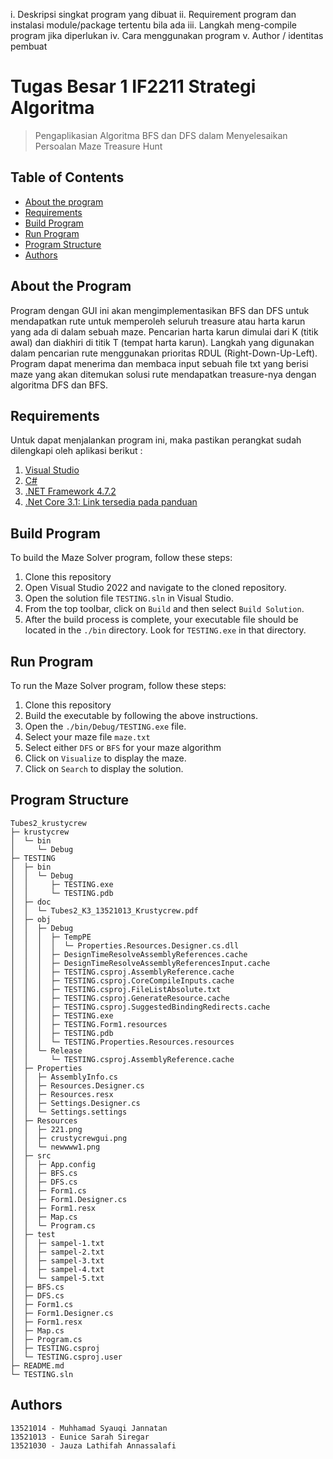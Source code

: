 i. Deskripsi singkat program yang dibuat
ii. Requirement program dan instalasi module/package tertentu bila ada
iii. Langkah meng-compile program jika diperlukan
iv. Cara menggunakan program
v. Author / identitas pembuat

# Tugas Besar 1 IF2211 Strategi Algoritma
> Pengaplikasian Algoritma BFS dan DFS dalam Menyelesaikan Persoalan Maze Treasure Hunt


## Table of Contents
* [About the program](#about-the-program)
* [Requirements](#requirements)
* [Build Program](#build-program)
* [Run Program](#run-program)
* [Program Structure](#program-structure)
* [Authors](#authors)


## About the Program
Program dengan GUI ini akan mengimplementasikan BFS dan DFS untuk mendapatkan rute untuk memperoleh seluruh treasure atau harta karun yang ada di dalam sebuah maze. Pencarian harta karun dimulai dari K (titik awal) dan diakhiri di titik T (tempat harta karun). Langkah yang digunakan dalam pencarian rute menggunakan prioritas RDUL (Right-Down-Up-Left). Program dapat menerima dan membaca input sebuah file txt yang berisi maze yang akan ditemukan solusi rute mendapatkan treasure-nya dengan algoritma DFS dan BFS. 


## Requirements
Untuk dapat menjalankan program ini, maka pastikan perangkat sudah dilengkapi oleh aplikasi berikut :
1. [Visual Studio](https://visualstudio.microsoft.com/)
2. [C#](https://www.microsoft.com/en-us/download/details.aspx?id=7029)
3. [.NET Framework 4.7.2](https://dotnet.microsoft.com/en-us/download/dotnet-framework/net472)
4. [.Net Core 3.1: Link tersedia pada panduan](https://docs.google.com/document/d/1Ym2KomFPLIG_KAbm3A0bnhw4_XQAsOKzpTa70IgnLNU/edit#)


## Build Program
To build the Maze Solver program, follow these steps:

1. Clone this repository
2. Open Visual Studio 2022 and navigate to the cloned repository.
3. Open the solution file `TESTING.sln` in Visual Studio.
4. From the top toolbar, click on `Build` and then select `Build Solution`.
5. After the build process is complete, your executable file should be located in the `./bin` directory. Look for `TESTING.exe` in that directory.

## Run Program
To run the Maze Solver program, follow these steps:

1. Clone this repository
2. Build the executable by following the above instructions.
3. Open the `./bin/Debug/TESTING.exe` file.
4. Select your maze file `maze.txt`
5. Select either `DFS` or `BFS` for your maze algorithm
6. Click on `Visualize` to display the maze.
7. Click on `Search` to display the solution.


## Program Structure
```
Tubes2_krustycrew                                           
├─ krustycrew                                               
│  └─ bin                                                   
│     └─ Debug                                              
├─ TESTING                                                  
│  ├─ bin                                                   
│  │  └─ Debug                                              
│  │     ├─ TESTING.exe                                     
│  │     └─ TESTING.pdb                                     
│  ├─ doc                                                   
│  │  └─ Tubes2_K3_13521013_Krustycrew.pdf                  
│  ├─ obj                                                   
│  │  ├─ Debug                                              
│  │  │  ├─ TempPE                                          
│  │  │  │  └─ Properties.Resources.Designer.cs.dll         
│  │  │  ├─ DesignTimeResolveAssemblyReferences.cache       
│  │  │  ├─ DesignTimeResolveAssemblyReferencesInput.cache  
│  │  │  ├─ TESTING.csproj.AssemblyReference.cache          
│  │  │  ├─ TESTING.csproj.CoreCompileInputs.cache          
│  │  │  ├─ TESTING.csproj.FileListAbsolute.txt             
│  │  │  ├─ TESTING.csproj.GenerateResource.cache           
│  │  │  ├─ TESTING.csproj.SuggestedBindingRedirects.cache  
│  │  │  ├─ TESTING.exe                                     
│  │  │  ├─ TESTING.Form1.resources                         
│  │  │  ├─ TESTING.pdb                                     
│  │  │  └─ TESTING.Properties.Resources.resources          
│  │  └─ Release                                            
│  │     └─ TESTING.csproj.AssemblyReference.cache          
│  ├─ Properties                                            
│  │  ├─ AssemblyInfo.cs                                    
│  │  ├─ Resources.Designer.cs                              
│  │  ├─ Resources.resx                                     
│  │  ├─ Settings.Designer.cs                               
│  │  └─ Settings.settings                                  
│  ├─ Resources                                             
│  │  ├─ 221.png                                            
│  │  ├─ crustycrewgui.png                                  
│  │  └─ newwww1.png                                        
│  ├─ src                                                   
│  │  ├─ App.config                                         
│  │  ├─ BFS.cs                                             
│  │  ├─ DFS.cs                                             
│  │  ├─ Form1.cs                                           
│  │  ├─ Form1.Designer.cs                                  
│  │  ├─ Form1.resx                                         
│  │  ├─ Map.cs                                             
│  │  └─ Program.cs                                         
│  ├─ test                                                  
│  │  ├─ sampel-1.txt                                       
│  │  ├─ sampel-2.txt                                       
│  │  ├─ sampel-3.txt                                       
│  │  ├─ sampel-4.txt                                       
│  │  └─ sampel-5.txt                                       
│  ├─ BFS.cs                                                
│  ├─ DFS.cs                                                
│  ├─ Form1.cs                                              
│  ├─ Form1.Designer.cs                                     
│  ├─ Form1.resx                                            
│  ├─ Map.cs                                                
│  ├─ Program.cs                                            
│  ├─ TESTING.csproj                                        
│  └─ TESTING.csproj.user                                   
├─ README.md                                                
└─ TESTING.sln                                              

```                                      


## Authors
```
13521014 - Muhhamad Syauqi Jannatan
13521013 - Eunice Sarah Siregar	
13521030 - Jauza Lathifah Annassalafi
```